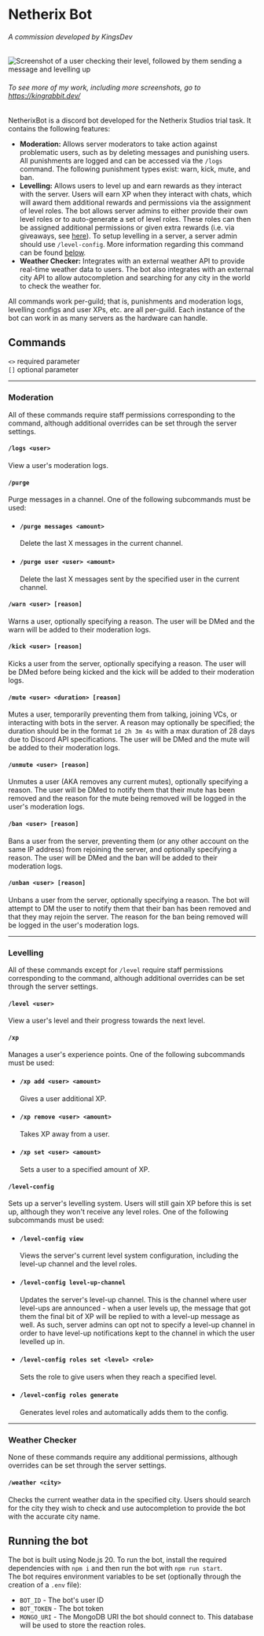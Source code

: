 # Netherix Bot
###### A commission developed by KingsDev

![Screenshot of a user checking their level, followed by them sending a message and levelling up](https://github.com/user-attachments/assets/176df15a-eb2f-4fd6-992c-49820dfea4b0)
###### To see more of my work, including more screenshots, go to https://kingrabbit.dev/

NetherixBot is a discord bot developed for the Netherix Studios trial task.  It contains the following features:
- **Moderation:** Allows server moderators to take action against problematic users, such as by deleting messages and punishing users.  All punishments are logged and can be accessed via the `/logs` command.  The following punishment types exist: warn, kick, mute, and ban.
- **Levelling:** Allows users to level up and earn rewards as they interact with the server.  Users will earn XP when they interact with chats, which will award them additional rewards and permissions via the assignment of level roles.  The bot allows server admins to either provide their own level roles or to auto-generate a set of level roles.  These roles can then be assigned additional permissions or given extra rewards (i.e. via giveaways, see [here](https://github.com/KingsMMA/GiveawayBot)).  To setup levelling in a server, a server admin should use `/level-config`.  More information regarding this command can be found [below](`/level-config`).
- **Weather Checker:** Integrates with an external weather API to provide real-time weather data to users.  The bot also integrates with an external city API to allow autocompletion and searching for any city in the world to check the weather for.

All commands work per-guild; that is, punishments and moderation logs, levelling configs and user XPs, etc. are all per-guild.  Each instance of the bot can work in as many servers as the hardware can handle.

## Commands
`<>` required parameter  
`[]` optional parameter

---
### Moderation
All of these commands require staff permissions corresponding to the command, although additional overrides can be set through the server settings.

#### `/logs <user>`
View a user's moderation logs.

#### `/purge`
Purge messages in a channel.  One of the following subcommands must be used:
- #### `/purge messages <amount>`
  Delete the last X messages in the current channel.
- #### `/purge user <user> <amount>`
  Delete the last X messages sent by the specified user in the current channel.

#### `/warn <user> [reason]`
Warns a user, optionally specifying a reason.  The user will be DMed and the warn will be added to their moderation logs.

#### `/kick <user> [reason]`
Kicks a user from the server, optionally specifying a reason.  The user will be DMed before being kicked and the kick will be added to their moderation logs.

#### `/mute <user> <duration> [reason]`
Mutes a user, temporarily preventing them from talking, joining VCs, or interacting with bots in the server.  A reason may optionally be specified; the duration should be in the format `1d 2h 3m 4s` with a max duration of 28 days due to Discord API specifications.  The user will be DMed and the mute will be added to their moderation logs. 

#### `/unmute <user> [reason]`
Unmutes a user (AKA removes any current mutes), optionally specifying a reason.  The user will be DMed to notify them that their mute has been removed and the reason for the mute being removed will be logged in the user's moderation logs.

#### `/ban <user> [reason]`
Bans a user from the server, preventing them (or any other account on the same IP address) from rejoining the server, and optionally specifying a reason.  The user will be DMed and the ban will be added to their moderation logs. 

#### `/unban <user> [reason]`
Unbans a user from the server, optionally specifying a reason.  The bot will attempt to DM the user to notify them that their ban has been removed and that they may rejoin the server.  The reason for the ban being removed will be logged in the user's moderation logs.

---
### Levelling
All of these commands except for `/level` require staff permissions corresponding to the command, although additional overrides can be set through the server settings.

#### `/level <user>`
View a user's level and their progress towards the next level.

#### `/xp`
Manages a user's experience points.  One of the following subcommands must be used:
- #### `/xp add <user> <amount>`
  Gives a user additional XP.
- #### `/xp remove <user> <amount>`
  Takes XP away from a user.
- #### `/xp set <user> <amount>`
  Sets a user to a specified amount of XP.

#### `/level-config`
Sets up a server's levelling system.  Users will still gain XP before this is set up, although they won't receive any level roles.  One of the following subcommands must be used:
- #### `/level-config view`
  Views the server's current level system configuration, including the level-up channel and the level roles.
- #### `/level-config level-up-channel`
  Updates the server's level-up channel.  This is the channel where user level-ups are announced - when a user levels up, the message that got them the final bit of XP will be replied to with a level-up message as well.  As such, server admins can opt not to specify a level-up channel in order to have level-up notifications kept to the channel in which the user levelled up in.
- #### `/level-config roles set <level> <role>`
  Sets the role to give users when they reach a specified level.
- #### `/level-config roles generate`
  Generates level roles and automatically adds them to the config.

---
### Weather Checker
None of these commands require any additional permissions, although overrides can be set through the server settings.

#### `/weather <city>`
Checks the current weather data in the specified city.  Users should search for the city they wish to check and use autocompletion to provide the bot with the accurate city name.

## Running the bot
The bot is built using Node.js 20.  To run the bot, install the required dependencies with `npm i` and then run the bot with `npm run start`.  
The bot requires environment variables to be set (optionally through the creation of a `.env` file):
- `BOT_ID` - The bot's user ID
- `BOT_TOKEN` - The bot token
- `MONGO_URI` - The MongoDB URI the bot should connect to.  This database will be used to store the reaction roles.
